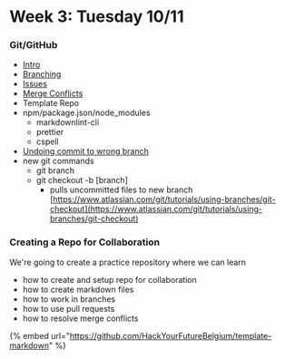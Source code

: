 # Week 3: Tuesday 10/11

### Git/GitHub

* [Intro](https://www.youtube.com/watch?v=BCQHnlnPusY&list=PLRqwX-V7Uu6ZF9C0YMKuns9sLDzK6zoiV&index=1)
* [Branching](https://www.youtube.com/watch?v=oPpnCh7InLY&list=PLRqwX-V7Uu6ZF9C0YMKuns9sLDzK6zoiV&index=2)
* [Issues](https://www.youtube.com/watch?v=WMykv2ZMyEQ&list=PLRqwX-V7Uu6ZF9C0YMKuns9sLDzK6zoiV&index=4)
* [Merge Conflicts](https://www.youtube.com/watch?v=JtIX3HJKwfo&list=PLRqwX-V7Uu6ZF9C0YMKuns9sLDzK6zoiV&index=9)
* Template Repo
* npm/package.json/node\_modules
  * markdownlint-cli
  * prettier
  * cspell
* [Undoing commit to wrong branch](https://www.clearvision-cm.com/blog/what-to-do-when-you-commit-to-the-wrong-git-branch/)
* new git commands
  * git branch
  * git checkout -b \[branch\]
    * pulls uncommitted files to new branch [https://www.atlassian.com/git/tutorials/using-branches/git-checkout](https://www.atlassian.com/git/tutorials/using-branches/git-checkout)

### Creating a Repo for Collaboration

We're going to create a practice repository where we can learn

* how to create and setup repo for collaboration
* how to create markdown files
* how to work in branches
* how to use pull requests
* how to resolve merge conflicts

{% embed url="https://github.com/HackYourFutureBelgium/template-markdown" %}



